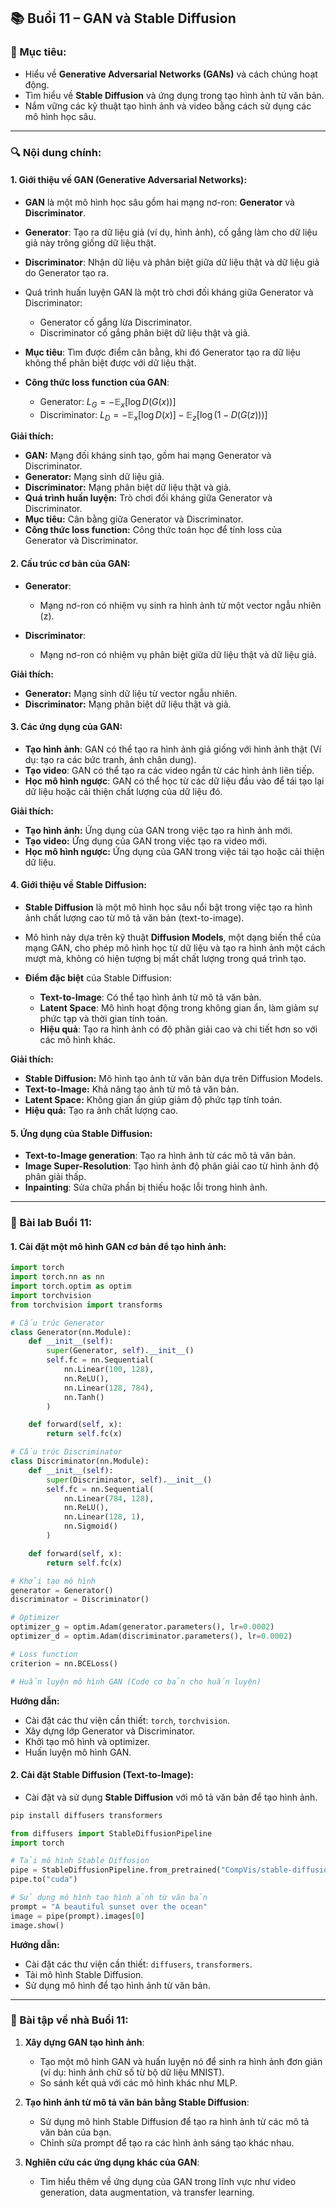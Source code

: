 
## 📚 Buổi 11 – GAN và Stable Diffusion

### 🎯 Mục tiêu:

*   Hiểu về **Generative Adversarial Networks (GANs)** và cách chúng hoạt động.
*   Tìm hiểu về **Stable Diffusion** và ứng dụng trong tạo hình ảnh từ văn bản.
*   Nắm vững các kỹ thuật tạo hình ảnh và video bằng cách sử dụng các mô hình học sâu.

---

### 🔍 Nội dung chính:

#### 1. **Giới thiệu về GAN (Generative Adversarial Networks):**

*   **GAN** là một mô hình học sâu gồm hai mạng nơ-ron: **Generator** và **Discriminator**.

*   **Generator**: Tạo ra dữ liệu giả (ví dụ, hình ảnh), cố gắng làm cho dữ liệu giả này trông giống dữ liệu thật.

*   **Discriminator**: Nhận dữ liệu và phân biệt giữa dữ liệu thật và dữ liệu giả do Generator tạo ra.

*   Quá trình huấn luyện GAN là một trò chơi đối kháng giữa Generator và Discriminator:

    *   Generator cố gắng lừa Discriminator.
    *   Discriminator cố gắng phân biệt dữ liệu thật và giả.

*   **Mục tiêu**: Tìm được điểm cân bằng, khi đó Generator tạo ra dữ liệu không thể phân biệt được với dữ liệu thật.

*   **Công thức loss function của GAN**:

    *   Generator: $L_G = -\mathbb{E}_x[\log D(G(x))]$
    *   Discriminator: $L_D = -\mathbb{E}_x[\log D(x)] - \mathbb{E}_z[\log(1 - D(G(z)))]$

**Giải thích:**

*   **GAN:** Mạng đối kháng sinh tạo, gồm hai mạng Generator và Discriminator.
*   **Generator:** Mạng sinh dữ liệu giả.
*   **Discriminator:** Mạng phân biệt dữ liệu thật và giả.
*   **Quá trình huấn luyện:** Trò chơi đối kháng giữa Generator và Discriminator.
*   **Mục tiêu:** Cân bằng giữa Generator và Discriminator.
*   **Công thức loss function:** Công thức toán học để tính loss của Generator và Discriminator.

#### 2. **Cấu trúc cơ bản của GAN:**

*   **Generator**:

    *   Mạng nơ-ron có nhiệm vụ sinh ra hình ảnh từ một vector ngẫu nhiên (z).
*   **Discriminator**:

    *   Mạng nơ-ron có nhiệm vụ phân biệt giữa dữ liệu thật và dữ liệu giả.

**Giải thích:**

*   **Generator:** Mạng sinh dữ liệu từ vector ngẫu nhiên.
*   **Discriminator:** Mạng phân biệt dữ liệu thật và giả.

#### 3. **Các ứng dụng của GAN:**

*   **Tạo hình ảnh**: GAN có thể tạo ra hình ảnh giả giống với hình ảnh thật (Ví dụ: tạo ra các bức tranh, ảnh chân dung).
*   **Tạo video**: GAN có thể tạo ra các video ngắn từ các hình ảnh liên tiếp.
*   **Học mô hình ngược**: GAN có thể học từ các dữ liệu đầu vào để tái tạo lại dữ liệu hoặc cải thiện chất lượng của dữ liệu đó.

**Giải thích:**

*   **Tạo hình ảnh:** Ứng dụng của GAN trong việc tạo ra hình ảnh mới.
*   **Tạo video:** Ứng dụng của GAN trong việc tạo ra video mới.
*   **Học mô hình ngược:** Ứng dụng của GAN trong việc tái tạo hoặc cải thiện dữ liệu.

#### 4. **Giới thiệu về Stable Diffusion:**

*   **Stable Diffusion** là một mô hình học sâu nổi bật trong việc tạo ra hình ảnh chất lượng cao từ mô tả văn bản (text-to-image).
*   Mô hình này dựa trên kỹ thuật **Diffusion Models**, một dạng biến thể của mạng GAN, cho phép mô hình học từ dữ liệu và tạo ra hình ảnh một cách mượt mà, không có hiện tượng bị mất chất lượng trong quá trình tạo.
*   **Điểm đặc biệt** của Stable Diffusion:

    *   **Text-to-Image**: Có thể tạo hình ảnh từ mô tả văn bản.
    *   **Latent Space**: Mô hình hoạt động trong không gian ẩn, làm giảm sự phức tạp và thời gian tính toán.
    *   **Hiệu quả**: Tạo ra hình ảnh có độ phân giải cao và chi tiết hơn so với các mô hình khác.

**Giải thích:**

*   **Stable Diffusion:** Mô hình tạo ảnh từ văn bản dựa trên Diffusion Models.
*   **Text-to-Image:** Khả năng tạo ảnh từ mô tả văn bản.
*   **Latent Space:** Không gian ẩn giúp giảm độ phức tạp tính toán.
*   **Hiệu quả:** Tạo ra ảnh chất lượng cao.

#### 5. **Ứng dụng của Stable Diffusion:**

*   **Text-to-Image generation**: Tạo ra hình ảnh từ các mô tả văn bản.
*   **Image Super-Resolution**: Tạo hình ảnh độ phân giải cao từ hình ảnh độ phân giải thấp.
*   **Inpainting**: Sửa chữa phần bị thiếu hoặc lỗi trong hình ảnh.

---

### 🧪 Bài lab Buổi 11:

#### 1. **Cài đặt một mô hình GAN cơ bản để tạo hình ảnh:**

```python
import torch
import torch.nn as nn
import torch.optim as optim
import torchvision
from torchvision import transforms

# Cấu trúc Generator
class Generator(nn.Module):
    def __init__(self):
        super(Generator, self).__init__()
        self.fc = nn.Sequential(
            nn.Linear(100, 128),
            nn.ReLU(),
            nn.Linear(128, 784),
            nn.Tanh()
        )

    def forward(self, x):
        return self.fc(x)

# Cấu trúc Discriminator
class Discriminator(nn.Module):
    def __init__(self):
        super(Discriminator, self).__init__()
        self.fc = nn.Sequential(
            nn.Linear(784, 128),
            nn.ReLU(),
            nn.Linear(128, 1),
            nn.Sigmoid()
        )

    def forward(self, x):
        return self.fc(x)

# Khởi tạo mô hình
generator = Generator()
discriminator = Discriminator()

# Optimizer
optimizer_g = optim.Adam(generator.parameters(), lr=0.0002)
optimizer_d = optim.Adam(discriminator.parameters(), lr=0.0002)

# Loss function
criterion = nn.BCELoss()

# Huấn luyện mô hình GAN (Code cơ bản cho huấn luyện)
```

**Hướng dẫn:**

*   Cài đặt các thư viện cần thiết: `torch`, `torchvision`.
*   Xây dựng lớp Generator và Discriminator.
*   Khởi tạo mô hình và optimizer.
*   Huấn luyện mô hình GAN.

#### 2. **Cài đặt Stable Diffusion (Text-to-Image)**:

*   Cài đặt và sử dụng **Stable Diffusion** với mô tả văn bản để tạo hình ảnh.

```bash
pip install diffusers transformers
```

```python
from diffusers import StableDiffusionPipeline
import torch

# Tải mô hình Stable Diffusion
pipe = StableDiffusionPipeline.from_pretrained("CompVis/stable-diffusion-v1-4-original", torch_dtype=torch.float16)
pipe.to("cuda")

# Sử dụng mô hình tạo hình ảnh từ văn bản
prompt = "A beautiful sunset over the ocean"
image = pipe(prompt).images[0]
image.show()
```

**Hướng dẫn:**

*   Cài đặt các thư viện cần thiết: `diffusers`, `transformers`.
*   Tải mô hình Stable Diffusion.
*   Sử dụng mô hình để tạo hình ảnh từ văn bản.

---

### 📝 Bài tập về nhà Buổi 11:

1.  **Xây dựng GAN tạo hình ảnh**:

    *   Tạo một mô hình GAN và huấn luyện nó để sinh ra hình ảnh đơn giản (ví dụ: hình ảnh chữ số từ bộ dữ liệu MNIST).
    *   So sánh kết quả với các mô hình khác như MLP.
2.  **Tạo hình ảnh từ mô tả văn bản bằng Stable Diffusion**:

    *   Sử dụng mô hình Stable Diffusion để tạo ra hình ảnh từ các mô tả văn bản của bạn.
    *   Chỉnh sửa prompt để tạo ra các hình ảnh sáng tạo khác nhau.
3.  **Nghiên cứu các ứng dụng khác của GAN**:

    *   Tìm hiểu thêm về ứng dụng của GAN trong lĩnh vực như video generation, data augmentation, và transfer learning.

